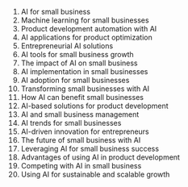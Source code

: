 1. AI for small business
2. Machine learning for small businesses
3. Product development automation with AI
4. AI applications for product optimization
5. Entrepreneurial AI solutions
6. AI tools for small business growth
7. The impact of AI on small business
8. AI implementation in small businesses
9. AI adoption for small businesses
10. Transforming small businesses with AI
11. How AI can benefit small businesses
12. AI-based solutions for product development
13. AI and small business management
14. AI trends for small businesses
15. AI-driven innovation for entrepreneurs
16. The future of small business with AI
17. Leveraging AI for small business success
18. Advantages of using AI in product development
19. Competing with AI in small business
20. Using AI for sustainable and scalable growth

